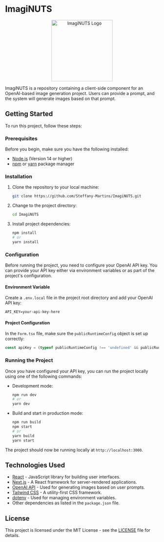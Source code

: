 
# ImagiNUTS

<div align="center">
  <img src="https://techcrunch.com/wp-content/uploads/2022/05/imagen-shiba.jpeg" width="200" height="200" alt="ImagiNUTS Logo">
</div>

ImagiNUTS is a repository containing a client-side component for an OpenAI-based image generation project. Users can provide a prompt, and the system will generate images based on that prompt.

## Getting Started

To run this project, follow these steps:

### Prerequisites

Before you begin, make sure you have the following installed:

- [Node.js](https://nodejs.org/) (Version 14 or higher)
- [npm](https://www.npmjs.com/) or [yarn](https://yarnpkg.com/) package manager

### Installation

1. Clone the repository to your local machine:

   ```bash
   git clone https://github.com/Steffany-Martins/ImagiNUTS.git
   ```

2. Change to the project directory:

   ```bash
   cd ImagiNUTS
   ```

3. Install project dependencies:

   ```bash
   npm install
   # or
   yarn install
   ```

### Configuration

Before running the project, you need to configure your OpenAI API key. You can provide your API key either via environment variables or as part of the project's configuration.

#### Environment Variable

Create a `.env.local` file in the project root directory and add your OpenAI API key:

```
API_KEY=your-api-key-here
```

#### Project Configuration

In the `Form.tsx` file, make sure the `publicRuntimeConfig` object is set up correctly:

```javascript
const apiKey = (typeof publicRuntimeConfig !== 'undefined' && publicRuntimeConfig ? publicRuntimeConfig.apiKey : process.env.API_KEY);
```

### Running the Project

Once you have configured your API key, you can run the project locally using one of the following commands:

- Development mode:

  ```bash
  npm run dev
  # or
  yarn dev
  ```

- Build and start in production mode:

  ```bash
  npm run build
  npm start
  # or
  yarn build
  yarn start
  ```

The project should now be running locally at `http://localhost:3000`.

## Technologies Used

- [React](https://reactjs.org/) - JavaScript library for building user interfaces.
- [Next.js](https://nextjs.org/) - A React framework for server-rendered applications.
- [OpenAI API](https://beta.openai.com/docs/) - Used for generating images based on user prompts.
- [Tailwind CSS](https://tailwindcss.com/) - A utility-first CSS framework.
- [dotenv](https://www.npmjs.com/package/dotenv) - Used for managing environment variables.
- Other dependencies as listed in the `package.json` file.

## License

This project is licensed under the MIT License - see the [LICENSE](LICENSE) file for details.

